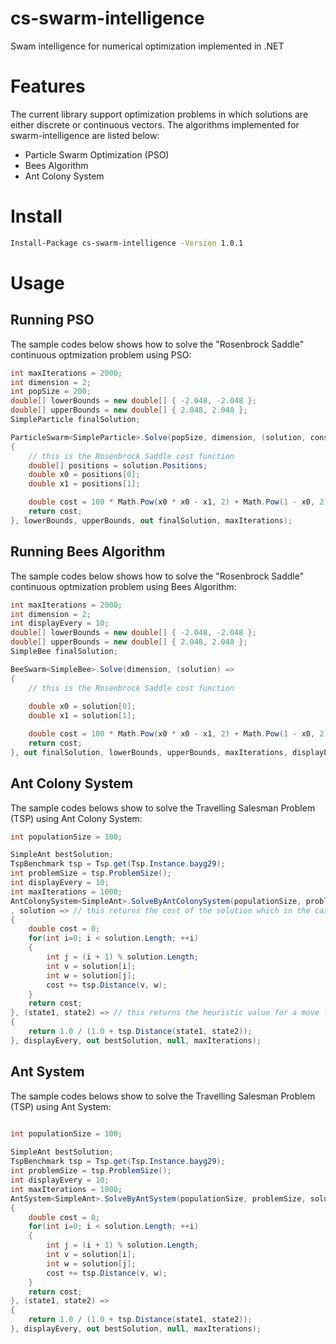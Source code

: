 # cs-swarm-intelligence

Swam intelligence for numerical optimization implemented in .NET

# Features 

The current library support optimization problems in which solutions are either discrete or continuous vectors. The algorithms implemented for swarm-intelligence are listed below:

* Particle Swarm Optimization (PSO)
* Bees Algorithm
* Ant Colony System

# Install 

```bash
Install-Package cs-swarm-intelligence -Version 1.0.1
```

# Usage

## Running PSO

The sample codes below shows how to solve the "Rosenbrock Saddle" continuous optmization problem using PSO:

```cs
int maxIterations = 2000;
int dimension = 2;
int popSize = 200;
double[] lowerBounds = new double[] { -2.048, -2.048 };
double[] upperBounds = new double[] { 2.048, 2.048 };
SimpleParticle finalSolution;

ParticleSwarm<SimpleParticle>.Solve(popSize, dimension, (solution, constraints) =>
{
	// this is the Rosenbrock Saddle cost function
	double[] positions = solution.Positions;
	double x0 = positions[0];
	double x1 = positions[1];

	double cost = 100 * Math.Pow(x0 * x0 - x1, 2) + Math.Pow(1 - x0, 2);
	return cost;
}, lowerBounds, upperBounds, out finalSolution, maxIterations);
```

## Running Bees Algorithm 

The sample codes below shows how to solve the "Rosenbrock Saddle" continuous optmization problem using Bees Algorithm:

```cs
int maxIterations = 2000;
int dimension = 2;
int displayEvery = 10;
double[] lowerBounds = new double[] { -2.048, -2.048 };
double[] upperBounds = new double[] { 2.048, 2.048 };
SimpleBee finalSolution;

BeeSwarm<SimpleBee>.Solve(dimension, (solution) =>
{
	// this is the Rosenbrock Saddle cost function
	
	double x0 = solution[0];
	double x1 = solution[1];

	double cost = 100 * Math.Pow(x0 * x0 - x1, 2) + Math.Pow(1 - x0, 2);
	return cost;
}, out finalSolution, lowerBounds, upperBounds, maxIterations, displayEvery);
```

## Ant Colony System

The sample codes belows show to solve the Travelling Salesman Problem (TSP) using Ant Colony System:

```cs 
int populationSize = 100;

SimpleAnt bestSolution;
TspBenchmark tsp = Tsp.get(Tsp.Instance.bayg29);
int problemSize = tsp.ProblemSize();
int displayEvery = 10;
int maxIterations = 1000;
AntColonySystem<SimpleAnt>.SolveByAntColonySystem(populationSize, problemSize
, solution => // this returns the cost of the solution which in the case of the TSP is the total distance of visiting every cities exactly once using the route represented by the solution 
{
	double cost = 0;
	for(int i=0; i < solution.Length; ++i)
	{
		int j = (i + 1) % solution.Length;
		int v = solution[i];
		int w = solution[j];
		cost += tsp.Distance(v, w);
	}
	return cost;
}, (state1, state2) => // this returns the heuristic value for a move from state1 to state2
{ 
	return 1.0 / (1.0 + tsp.Distance(state1, state2));
}, displayEvery, out bestSolution, null, maxIterations);
```

## Ant System 

The sample codes belows show to solve the Travelling Salesman Problem (TSP) using Ant System:

```cs 

int populationSize = 100;
            
SimpleAnt bestSolution;
TspBenchmark tsp = Tsp.get(Tsp.Instance.bayg29);
int problemSize = tsp.ProblemSize();
int displayEvery = 10;
int maxIterations = 1000;
AntSystem<SimpleAnt>.SolveByAntSystem(populationSize, problemSize, solution =>
{
	double cost = 0;
	for(int i=0; i < solution.Length; ++i)
	{
		int j = (i + 1) % solution.Length;
		int v = solution[i];
		int w = solution[j];
		cost += tsp.Distance(v, w);
	}
	return cost;
}, (state1, state2) =>
{
	return 1.0 / (1.0 + tsp.Distance(state1, state2));
}, displayEvery, out bestSolution, null, maxIterations);
```

